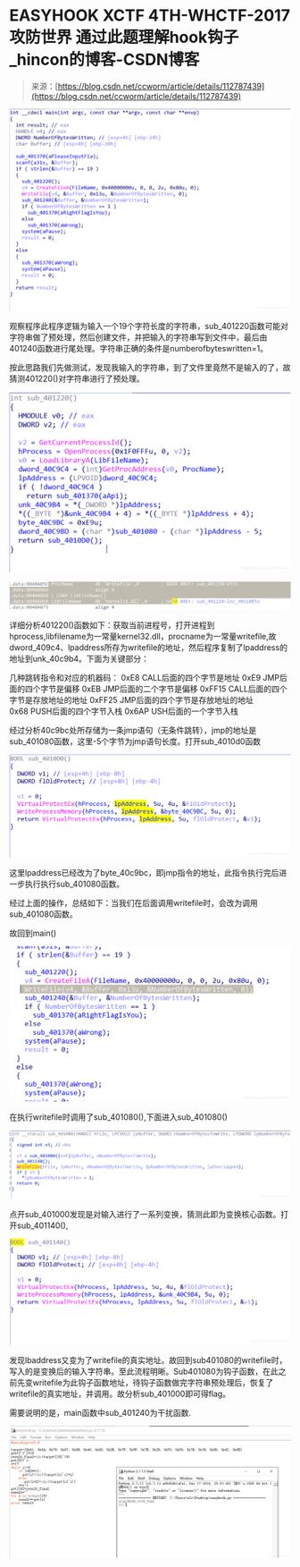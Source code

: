<!--yml
category: 未分类
date: 2022-04-26 14:45:32
-->

# EASYHOOK XCTF 4TH-WHCTF-2017 攻防世界 通过此题理解hook钩子_hincon的博客-CSDN博客

> 来源：[https://blog.csdn.net/ccworm/article/details/112787439](https://blog.csdn.net/ccworm/article/details/112787439)

![](img/b62ee3841881b133e9a6676246597351.png)

观察程序此程序逻辑为输入一个19个字符长度的字符串，sub_401220函数可能对字符串做了预处理，然后创建文件，并把输入的字符串写到文件中，最后由401240函数进行尾处理。字符串正确的条件是numberofbyteswritten=1。

按此思路我们先做测试，发现我输入的字符串，到了文件里竟然不是输入的了，故猜测401220()对字符串进行了预处理。

![](img/8c9380192bb7694ee2b089c3c0f25d28.png)

![](img/940ac9c47c21f06154d33eed62018fe3.png)

详细分析401220()函数如下：获取当前进程号，打开进程到hprocess,libfilename为一常量kernel32.dll，procname为一常量writefile,故dword_409c4、lpaddress所存为writefile的地址，然后程序复制了lpaddress的地址到unk_40c9b4。下面为关键部分：

几种跳转指令和对应的机器码：
0xE8 CALL后面的四个字节是地址
0xE9 JMP后面的四个字节是偏移
0xEB JMP后面的二个字节是偏移
0xFF15 CALL后面的四个字节是存放地址的地址
0xFF25 JMP后面的四个字节是存放地址的地址
0x68 PUSH后面的四个字节入栈
0x6AP USH后面的一个字节入栈

经过分析40c9bc处所存储为一条jmp语句（无条件跳转），jmp的地址是sub_401080函数，这里-5个字节为jmp语句长度。打开sub_4010d0函数

![](img/7da7b1c8751eb23b9bce8fbd736790fc.png)

这里lpaddress已经改为了byte_40c9bc，即jmp指令的地址，此指令执行完后进一步执行执行sub_401080函数。

经过上面的操作，总结如下：当我们在后面调用writefile时，会改为调用sub_401080函数。

故回到main()

![](img/4973566739f886ab70437dd90ab724a8.png)

在执行writefile时调用了sub_401080(),下面进入sub_401080()

![](img/283442c7d2eeeb70687638dbb36bdeff.png)

点开sub_401000发现是对输入进行了一系列变换，猜测此即为变换核心函数。打开sub_401140(),

![](img/e49f89e800038943456175c214bedc46.png)

发现lbaddress又变为了writefile的真实地址。故回到sub401080的writefile时，写入的是变换后的输入字符串。至此流程明晰。Sub401080为钩子函数，在此之前先变writefile为此钩子函数地址，待钩子函数做完字符串预处理后，恢复了writefile的真实地址，并调用。故分析sub_401000即可得flag。

需要说明的是，main函数中sub_401240为干扰函数.

![](img/8133d75b6990bb746e7a60b36d2ce131.png)